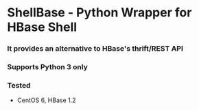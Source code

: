 # ShellBase - Python Wrapper for HBase Shell

### It provides an alternative to HBase's thrift/REST API

### Supports Python 3 only

### Tested
- CentOS 6, HBase 1.2